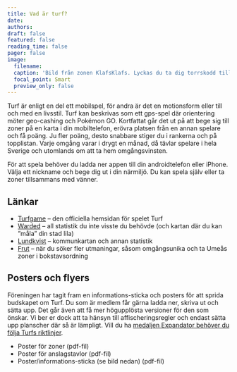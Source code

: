 ```yaml
---
title: Vad är turf?
date: 
authors: 
draft: false
featured: false
reading_time: false
pager: false
image:
  filename: 
  caption: 'Bild från zonen KlafsKlafs. Lyckas du ta dig torrskodd till zonen? Foto: WombaWomba.'
  focal_point: Smart
  preview_only: false
---
```


Turf är enligt en del ett mobilspel, för andra är det en motionsform eller till och med en livsstil. Turf kan beskrivas som ett gps-spel där orientering möter geo-cashing och Pokémon GO. Kortfattat går det ut på att bege sig till zoner på en karta i din mobiltelefon, erövra platsen från en annan spelare och få poäng. Ju fler poäng, desto snabbare stiger du i rankerna och på topplistan. Varje omgång varar i drygt en månad, då tävlar spelare i hela Sverige och utomlands om att ta hem omgångsvinsten.

För att spela behöver du ladda ner appen till din androidtelefon eller iPhone. Välja ett nickname och bege dig ut i din närmiljö. Du kan spela själv eller ta zoner tillsammans med vänner.

## Länkar
- [Turfgame](https://turfgame.com/) – den officiella hemsidan för spelet Turf
- [Warded](https://warded.se/turf/) – all statistik du inte visste du behövde (och kartan där du kan ”måla” din stad lila)
- [Lundkvist](https://turf.lundkvist.com/) – kommunkartan och annan statistik
- [Frut](https://frut.zundin.se/) – när du söker fler utmaningar, såsom omgångsunika och ta Umeås zoner i bokstavsordning

## Posters och flyers
Föreningen har tagit fram en informations-sticka och posters för att sprida budskapet om Turf. Du som är medlem får gärna ladda ner, skriva ut och sätta upp. Det går även att få mer högupplösta versioner för den som önskar. Vi ber er dock att ta hänsyn till affischeringsregler och endast sätta upp planscher där så är lämpligt. Vill du ha [medaljen Expandator behöver du följa Turfs riktlinjer](https://wiki.turfgame.com/sv/wiki/Expandator).

- Poster för zoner (pdf-fil)
- Poster för anslagstavlor (pdf-fil)
- Poster/informations-sticka (se bild nedan) (pdf-fil)